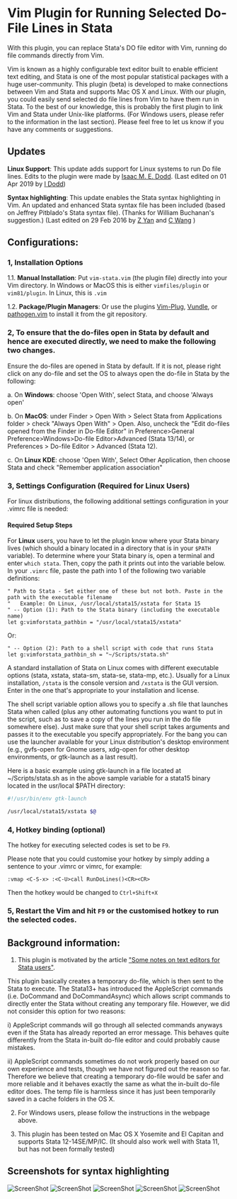 # Vim Plugin for Running Selected Do-File Lines in Stata

With this plugin, you can replace Stata's DO file editor with Vim, running do file commands directly from Vim.

Vim is known as a highly configurable text editor built to enable efficient text editing, and Stata is one of the most popular statistical packages with a huge user-community. This plugin (beta) is developed to make connections between Vim and Stata and supports Mac OS X and Linux. With our plugin, you could easily send selected do file lines from Vim to have them run in Stata. To the best of our knowledge, this is probably the first plugin to link Vim and Stata under Unix-like platforms. (For Windows users, please refer to the information in the last section). Please feel free to let us know if you have any comments or suggestions.

## Updates
**Linux Support**: This update adds support for Linux systems to run Do file lines. Edits to the plugin were made by [Isaac M. E. Dodd](https://github.com/IsaacDodd/).
(Last edited on 01 Apr 2019 by [I Dodd](https://github.com/IsaacDodd/))

**Syntax highlighting**: This update enables the Stata syntax highlighting in Vim. An updated and enhanced Stata syntax file has been included (based on Jeffrey Pitblado's Stata syntax file). (Thanks for William Buchanan's suggestion.)
(Last edited on 29 Feb 2016 by [Z Yan](mailto:helloyzz@gmail.com) and [C Wang](mailto:flora7819@gmail.com) )

## Configurations:

### 1, Installation Options

1.1. **Manual Installation**: Put `vim-stata.vim` (the plugin file) directly into your Vim directory. In Windows or MacOS this is either `vimfiles/plugin` or `vim81/plugin`. In Linux, this is `.vim`

1.2. **Package/Plugin Managers**: Or use the plugins [Vim-Plug](https://github.com/junegunn/vim-plug), [Vundle](https://github.com/VundleVim/Vundle.vim), or [pathogen.vim](https://github.com/tpope/vim-pathogen) to install it from the git repository.

### 2, To ensure that the do-files open in Stata by default and hence are executed directly, we need to make the following two changes.

Ensure the do-files are opened in Stata by default. If it is not, please right click on any do-file and set the OS to always open the do-file in Stata by the following:

a. On **Windows**: choose 'Open With', select Stata, and choose 'Always open'

b. On **MacOS**: under Finder > Open With > Select Stata from Applications folder > check "Always Open With" > Open.
Also, uncheck the "Edit do-files opened from the Finder in Do-file Editor" in Preference>General Preference>Windows>Do-file Editor>Advanced (Stata 13/14), or Preferences > Do-file Editor > Advanced (Stata 12).

c. On **Linux KDE**: choose 'Open With', Select Other Application, then choose Stata and check "Remember application association"


### 3, Settings Configuration (Required for Linux Users)

For linux distributions, the following additional settings configuration in your .vimrc file is needed:

#### Required Setup Steps

For **Linux** users, you have to let the plugin know where your Stata binary lives (which should a binary located in a directory that is in your `$PATH` variable). To determine where your Stata binary is, open a terminal and enter `which stata`. Then, copy the path it prints out into the variable below. In your `.vimrc` file, paste the path into 1 of the following two variable definitions:

```
" Path to Stata - Set either one of these but not both. Paste in the path with the executable filename
"	Example: On Linux, /usr/local/stata15/xstata for Stata 15
" -- Option (1): Path to the Stata binary (including the executable name)
let g:vimforstata_pathbin = "/usr/local/stata15/xstata"
```
Or:
```
" -- Option (2): Path to a shell script with code that runs Stata
let g:vimforstata_pathbin_sh = "~/Scripts/stata.sh"
```

A standard installation of Stata on Linux comes with different executable options (stata, xstata, stata-sm, stata-se, stata-mp, etc.). Usually for a Linux installation, `/stata` is the console version and `/xstata` is the GUI version. Enter in the one that's appropriate to your installation and license.

The shell script variable option allows you to specify a .sh file that launches Stata when called (plus any other automating functions you want to put in the script, such as to save a copy of the lines you run in the do file somewhere else). Just make sure that your shell script takes arguments and passes it to the executable you specify appropriately. For the bang you can use the launcher available for your Linux distribution's desktop environment (e.g., gvfs-open for Gnome users, xdg-open for other desktop environments, or gtk-launch as a last result). 

Here is a basic example using gtk-launch in a file located at ~/Scripts/stata.sh as in the above sample variable for a stata15 binary located in the usr/local $PATH directory:

```Bash
#!/usr/bin/env gtk-launch

/usr/local/stata15/xstata $@
```


### 4, Hotkey binding (optional)
The hotkey for executing selected codes is set to be `F9`.

Please note that you could customise your hotkey by simply adding a sentence to your .vimrc or vimrc, for example:

    :vmap <C-S-x> :<C-U>call RunDoLines()<CR><CR>

Then the hotkey would be changed to `Ctrl+Shift+X`

### 5, Restart the Vim and hit `F9` or the customised hotkey to run the selected codes.

## Background information:
1. This plugin is motivated by the article ["Some notes on text editors for Stata users"](http://fmwww.bc.edu/repec/bocode/t/textEditors.html#vim).

This plugin basically creates a temporary do-file, which is then sent to the Stata to execute.
The Stata13+ has introduced the AppleScript commands (i.e. DoCommand and DoCommandAsync) which allows script commands to directly enter the Stata without creating any temporary file. However, we did not consider this option for two reasons:
 		   
i) AppleScript commands will go through all selected commands anyways even if the Stata has already reported an error message. This behaves quite differently from the Stata in-built do-file editor and could probably cause mistakes.
 		
ii) AppleScript commands sometimes do not work properly based on our own experience and tests, though we have not figured out the reason so far. Therefore we believe that creating a temporary do-file would be safer and more reliable and it behaves exactly the same as what the in-built do-file editor does. The temp file is harmless since it has just been temporarily saved in a cache folders in the OS X.
 			
2. For Windows users, please follow the instructions in the webpage above.
        
3. This plugin has been tested on Mac OS X Yosemite and El Capitan and supports Stata 12-14SE/MP/IC. (It should also work well with Stata 11, but has not been formally tested)

## Screenshots for syntax highlighting
![ScreenShot](https://github.com/zizhongyan/stata-vim-syntax/blob/master/screenshots/Screen.Shot.2015-12-22.at.14.04.45.png)
![ScreenShot](https://github.com/zizhongyan/stata-vim-syntax/blob/master/screenshots/Screen.Shot.2015-12-22.at.14.01.27.png)
![ScreenShot](https://github.com/zizhongyan/stata-vim-syntax/blob/master/screenshots/Screen.Shot.2015-12-22.at.14.02.01.png)
![ScreenShot](https://github.com/zizhongyan/stata-vim-syntax/blob/master/screenshots/Screen.Shot.2015-12-22.at.14.02.29.png)
![ScreenShot](https://github.com/zizhongyan/stata-vim-syntax/blob/master/screenshots/Screen.Shot.2015-12-22.at.14.03.49.png)
